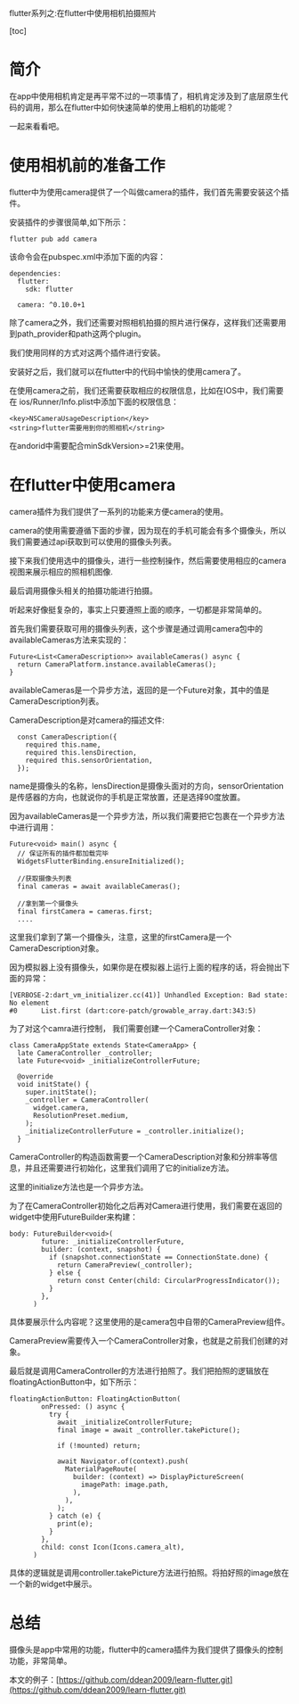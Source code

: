 flutter系列之:在flutter中使用相机拍摄照片

[toc]

# 简介

在app中使用相机肯定是再平常不过的一项事情了，相机肯定涉及到了底层原生代码的调用，那么在flutter中如何快速简单的使用上相机的功能呢？

一起来看看吧。

# 使用相机前的准备工作

flutter中为使用camera提供了一个叫做camera的插件，我们首先需要安装这个插件。

安装插件的步骤很简单,如下所示：

```
flutter pub add camera  
```

该命令会在pubspec.xml中添加下面的内容：

```
dependencies:
  flutter:
    sdk: flutter

  camera: ^0.10.0+1
```

除了camera之外，我们还需要对照相机拍摄的照片进行保存，这样我们还需要用到path_provider和path这两个plugin。

我们使用同样的方式对这两个插件进行安装。

安装好之后，我们就可以在flutter中的代码中愉快的使用camera了。

在使用camera之前，我们还需要获取相应的权限信息，比如在IOS中，我们需要在 ios/Runner/Info.plist中添加下面的权限信息：

```
<key>NSCameraUsageDescription</key>
<string>flutter需要用到你的照相机</string>
```

在andorid中需要配合minSdkVersion>=21来使用。

# 在flutter中使用camera

camera插件为我们提供了一系列的功能来方便camera的使用。

camera的使用需要遵循下面的步骤，因为现在的手机可能会有多个摄像头，所以我们需要通过api获取到可以使用的摄像头列表。

接下来我们使用选中的摄像头，进行一些控制操作，然后需要使用相应的camera视图来展示相应的照相机图像.

最后调用摄像头相关的拍摄功能进行拍摄。

听起来好像挺复杂的，事实上只要遵照上面的顺序，一切都是非常简单的。

首先我们需要获取可用的摄像头列表，这个步骤是通过调用camera包中的availableCameras方法来实现的：

```
Future<List<CameraDescription>> availableCameras() async {
  return CameraPlatform.instance.availableCameras();
}

```

availableCameras是一个异步方法，返回的是一个Future对象，其中的值是CameraDescription列表。

CameraDescription是对camera的描述文件:

```
  const CameraDescription({
    required this.name,
    required this.lensDirection,
    required this.sensorOrientation,
  });
```

name是摄像头的名称，lensDirection是摄像头面对的方向，sensorOrientation是传感器的方向，也就说你的手机是正常放置，还是选择90度放置。

因为availableCameras是一个异步方法，所以我们需要把它包裹在一个异步方法中进行调用：

```
Future<void> main() async {
  // 保证所有的插件都加载完毕
  WidgetsFlutterBinding.ensureInitialized();

  //获取摄像头列表
  final cameras = await availableCameras();

  //拿到第一个摄像头
  final firstCamera = cameras.first;
  ....
```

这里我们拿到了第一个摄像头，注意，这里的firstCamera是一个CameraDescription对象。

因为模拟器上没有摄像头，如果你是在模拟器上运行上面的程序的话，将会抛出下面的异常：

```
[VERBOSE-2:dart_vm_initializer.cc(41)] Unhandled Exception: Bad state: No element
#0      List.first (dart:core-patch/growable_array.dart:343:5)
```

为了对这个camra进行控制， 我们需要创建一个CameraController对象：

```
class CameraAppState extends State<CameraApp> {
  late CameraController _controller;
  late Future<void> _initializeControllerFuture;

  @override
  void initState() {
    super.initState();
    _controller = CameraController(
      widget.camera,
      ResolutionPreset.medium,
    );
    _initializeControllerFuture = _controller.initialize();
  }

```

CameraController的构造函数需要一个CameraDescription对象和分辨率等信息，并且还需要进行初始化，这里我们调用了它的initialize方法。

这里的initialize方法也是一个异步方法。

为了在CameraController初始化之后再对Camera进行使用，我们需要在返回的widget中使用FutureBuilder来构建：

```
body: FutureBuilder<void>(
        future: _initializeControllerFuture,
        builder: (context, snapshot) {
          if (snapshot.connectionState == ConnectionState.done) {
            return CameraPreview(_controller);
          } else {
            return const Center(child: CircularProgressIndicator());
          }
        },
      )
```

具体要展示什么内容呢？这里使用的是camera包中自带的CameraPreview组件。

CameraPreview需要传入一个CameraController对象，也就是之前我们创建的对象。

最后就是调用CameraController的方法进行拍照了。我们把拍照的逻辑放在floatingActionButton中，如下所示：

```
floatingActionButton: FloatingActionButton(
        onPressed: () async {
          try {
            await _initializeControllerFuture;
            final image = await _controller.takePicture();

            if (!mounted) return;

            await Navigator.of(context).push(
              MaterialPageRoute(
                builder: (context) => DisplayPictureScreen(
                  imagePath: image.path,
                ),
              ),
            );
          } catch (e) {
            print(e);
          }
        },
        child: const Icon(Icons.camera_alt),
      )
```

具体的逻辑就是调用controller.takePicture方法进行拍照。将拍好照的image放在一个新的widget中展示。

# 总结

摄像头是app中常用的功能，flutter中的camera插件为我们提供了摄像头的控制功能，非常简单。

本文的例子：[https://github.com/ddean2009/learn-flutter.git](https://github.com/ddean2009/learn-flutter.git)










